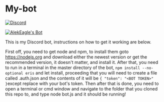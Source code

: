 # My-bot

[![Discord](https://discordapp.com/api/guilds/456542159210807307/widget.png)](https://discord.gg/xGUC7Uh/)

<a href="https://discordbots.org/bot/416274552126177282" >
  <img src="https://discordbots.org/api/widget/416274552126177282.svg" alt="AlekEagle's Bot" />
</a>

This is my Discord bot, instructions on how to get it working are below.

First off, you need to get node and npm, to install them goto https://nodejs.org and download either the newest version or get the recommended version, it doesn't matter, and install it. After that, you need to run in a terminal in the master directory of the bot, ``npm install --no-optional eris`` and let install, proceeding that you will need to create a file called .auth.json and the contents of it will be `{ "token": "<BOT TOKEN>" }`except replace <BOT TOKEN> with your bot's token. Then after that is done, you need to open a terminal or cmd window and navigate to the folder that you cloned this repo to, and type node bot.js and it should be running!
